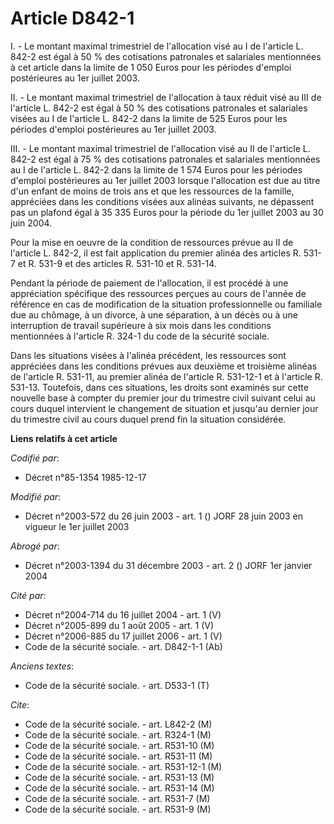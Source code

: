 # Article D842-1

I. - Le montant maximal trimestriel de l'allocation visé au I de l'article L. 842-2 est égal à 50 % des cotisations
patronales et salariales mentionnées à cet article dans la limite de 1 050 Euros pour les périodes d'emploi postérieures au
1er juillet 2003.

II. - Le montant maximal trimestriel de l'allocation à taux réduit visé au III de l'article L. 842-2 est égal à 50 % des
cotisations patronales et salariales visées au I de l'article L. 842-2 dans la limite de 525 Euros pour les périodes d'emploi
postérieures au 1er juillet 2003.

III. - Le montant maximal trimestriel de l'allocation visé au II de l'article L. 842-2 est égal à 75 % des cotisations
patronales et salariales mentionnées au I de l'article L. 842-2 dans la limite de 1 574 Euros pour les périodes d'emploi
postérieures au 1er juillet 2003 lorsque l'allocation est due au titre d'un enfant de moins de trois ans et que les
ressources de la famille, appréciées dans les conditions visées aux alinéas suivants, ne dépassent pas un plafond égal à 35
335 Euros pour la période du 1er juillet 2003 au 30 juin 2004.

Pour la mise en oeuvre de la condition de ressources prévue au II de l'article L. 842-2, il est fait application du premier
alinéa des articles R. 531-7 et R. 531-9 et des articles R. 531-10 et R. 531-14.

Pendant la période de paiement de l'allocation, il est procédé à une appréciation spécifique des ressources perçues au cours
de l'année de référence en cas de modification de la situation professionnelle ou familiale due au chômage, à un divorce, à
une séparation, à un décès ou à une interruption de travail supérieure à six mois dans les conditions mentionnées à l'article
R. 324-1 du code de la sécurité sociale.

Dans les situations visées à l'alinéa précédent, les ressources sont appréciées dans les conditions prévues aux deuxième et
troisième alinéas de l'article R. 531-11, au premier alinéa de l'article R. 531-12-1 et à l'article R. 531-13. Toutefois,
dans ces situations, les droits sont examinés sur cette nouvelle base à compter du premier jour du trimestre civil suivant
celui au cours duquel intervient le changement de situation et jusqu'au dernier jour du trimestre civil au cours duquel prend
fin la situation considérée.

**Liens relatifs à cet article**

_Codifié par_:

  - Décret n°85-1354 1985-12-17

_Modifié par_:

  - Décret n°2003-572 du 26 juin 2003 - art. 1 () JORF 28 juin 2003 en vigueur le 1er juillet 2003

_Abrogé par_:

  - Décret n°2003-1394 du 31 décembre 2003 - art. 2 () JORF 1er janvier 2004

_Cité par_:

  - Décret n°2004-714 du 16 juillet 2004 - art. 1 (V)
  - Décret n°2005-899 du 1 août 2005 - art. 1 (V)
  - Décret n°2006-885 du 17 juillet 2006 - art. 1 (V)
  - Code de la sécurité sociale. - art. D842-1-1 (Ab)

_Anciens textes_:

  - Code de la sécurité sociale. - art. D533-1 (T)

_Cite_:

  - Code de la sécurité sociale. - art. L842-2 (M)
  - Code de la sécurité sociale. - art. R324-1 (M)
  - Code de la sécurité sociale. - art. R531-10 (M)
  - Code de la sécurité sociale. - art. R531-11 (M)
  - Code de la sécurité sociale. - art. R531-12-1 (M)
  - Code de la sécurité sociale. - art. R531-13 (M)
  - Code de la sécurité sociale. - art. R531-14 (M)
  - Code de la sécurité sociale. - art. R531-7 (M)
  - Code de la sécurité sociale. - art. R531-9 (M)
